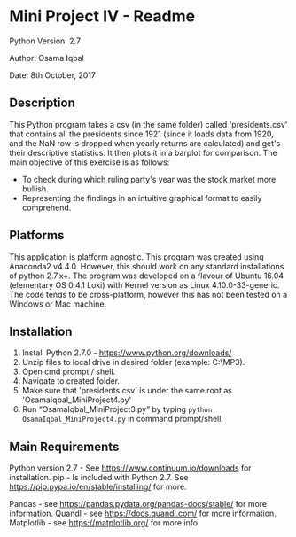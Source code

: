 Mini Project IV - Readme
========================
Python Version: 2.7

Author: Osama Iqbal

Date: 8th October, 2017

Description
----------------
This Python program takes a csv (in the same folder) called 'presidents.csv' that contains all the
presidents since 1921 (since it loads data from 1920, and the NaN row is dropped when yearly returns
are calculated) and get's their descriptive statistics. It then plots it in a barplot for comparison.
The main objective of this exercise is as follows:
* To check during which ruling party's year was the stock market more bullish.
* Representing the findings in an intuitive graphical format to easily comprehend.

Platforms
----------------
This application is platform agnostic. This program was created using Anaconda2 v4.4.0. However, this should
work on any standard installations of python 2.7.x+. The program was developed on a flavour of Ubuntu 16.04 (elementary OS 0.4.1 Loki)
with Kernel version as Linux 4.10.0-33-generic. The code tends to be
cross-platform, however this has not been tested on a Windows or Mac
machine.

Installation
--------------
1. Install Python 2.7.0 - https://www.python.org/downloads/
2. Unzip files to local drive in desired folder (example: C:\MP3).
3. Open cmd prompt / shell.
4. Navigate to created folder.
5. Make sure that 'presidents.csv' is under the same root as 'OsamaIqbal_MiniProject4.py'
7. Run “OsamaIqbal_MiniProject3.py” by typing `python OsamaIqbal_MiniProject4.py` in command prompt/shell.

Main Requirements
---------------------------
Python version 2.7 - See https://www.continuum.io/downloads for installation.
pip - Is included with Python 2.7. See https://pip.pypa.io/en/stable/installing/ for more.


Pandas - see https://pandas.pydata.org/pandas-docs/stable/ for more information.
Quandl - see https://docs.quandl.com/ for more information.
Matplotlib - see https://matplotlib.org/ for more info

